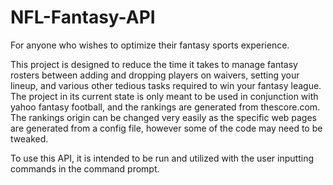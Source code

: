 # NFL-Fantasy-API
For anyone who wishes to optimize their fantasy sports experience.

  This project is designed to reduce the time it takes to manage fantasy rosters between adding and dropping players on waivers, setting your lineup, and various other tedious
tasks required to win your fantasy league. The project in its current state is only meant to be used in conjunction with yahoo fantasy football, and the rankings are generated
from thescore.com. The rankings origin can be changed very easily as the specific web pages are generated from a config file, however some of the code may need to be tweaked.

  To use this API, it is intended to be run and utilized with the user inputting commands in the command prompt.
